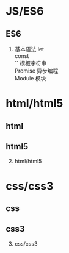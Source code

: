 # JS/ES6
## ES6
1. 基本语法
let  
const  
``  模板字符串  
Promise 异步编程  
Module  模块

# 

# html/html5
## html
## html5
2. html/html5

# css/css3
## css
## css3
3. css/css3


